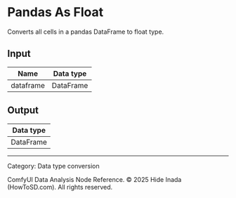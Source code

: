 # Pandas As Float
Converts all cells in a pandas DataFrame to float type.

## Input
| Name | Data type |
|---|---|
| dataframe | DataFrame |

## Output
| Data type |
|---|
| DataFrame |

<HR>
Category: Data type conversion

ComfyUI Data Analysis Node Reference. © 2025 Hide Inada (HowToSD.com). All rights reserved.
